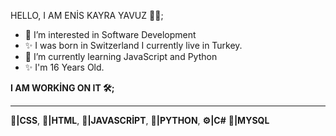 HELLO, I AM ENİS KAYRA YAVUZ 👨‍💻;
- 👀 I’m interested in Software Development
- ✨ I was born in Switzerland I currently live in Turkey.
- 🌱 I’m currently learning JavaScript and Python
- ✨ I'm 16 Years Old.

<b>I AM WORKİNG ON IT 🛠️;</b>
<hr>
<b>📙|CSS</b>, <b>📕|HTML</b>, <b>📒|JAVASCRİPT</b>, <b>📘|PYTHON</b>, <b>⚙️|C#</b> <b>💾|MYSQL</b>
<!---
enenis/enenis is a ✨ special ✨ repository because its `README.md` (this file) appears on your GitHub profile.
You can click the Preview link to take a look at your changes.
--->
